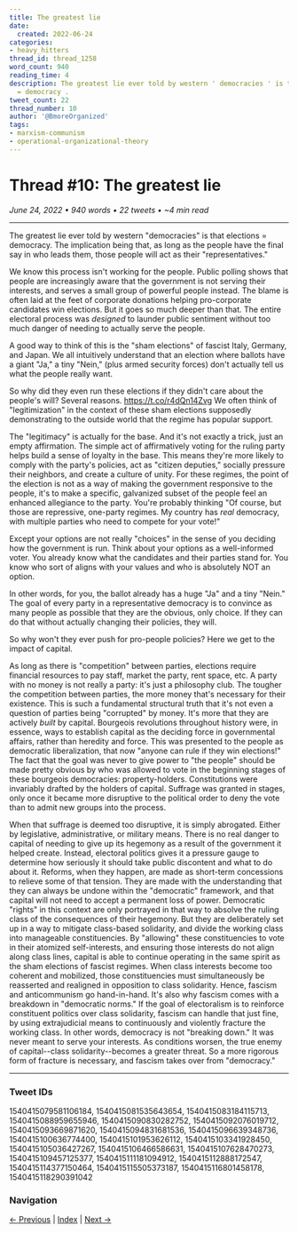 ```yaml
---
title: The greatest lie
date:
  created: 2022-06-24
categories:
- heavy_hitters
thread_id: thread_1258
word_count: 940
reading_time: 4
description: The greatest lie ever told by western ' democracies ' is that elections
  = democracy .
tweet_count: 22
thread_number: 10
author: '@BmoreOrganized'
tags:
- marxism-communism
- operational-organizational-theory
---
```

# Thread #10: The greatest lie

*June 24, 2022 • 940 words • 22 tweets • ~4 min read*

---

The greatest lie ever told by western "democracies" is that elections = democracy. The implication being that, as long as the people have the final say in who leads them, those people will act as their "representatives."

We know this process isn't working for the people. Public polling shows that people are increasingly aware that the government is not serving their interests, and serves a small group of powerful people instead. The blame is often laid at the feet of corporate donations helping pro-corporate candidates win elections. But it goes so much deeper than that. The entire electoral process was *designed* to launder public sentiment without too much danger of needing to actually serve the people.

A good way to think of this is the "sham elections" of fascist Italy, Germany, and Japan. We all intuitively understand that an election where ballots have a giant "Ja," a tiny "Nein," (plus armed security forces) don't actually tell us what the people really want.

So why did they even run these elections if they didn't care about the people's will? Several reasons. https://t.co/r4dQn14Zvg We often think of "legitimization" in the context of these sham elections supposedly demonstrating to the outside world that the regime has popular support.

The "legitimacy" is actually for the base. And it's not exactly a trick, just an empty affirmation. The simple act of affirmatively voting for the ruling party helps build a sense of loyalty in the base. This means they're more likely to comply with the party's policies, act as "citizen deputies," socially pressure their neighbors, and create a culture of unity. For these regimes, the point of the election is not as a way of making the government responsive to the people, it's to make a specific, galvanized subset of the people feel an enhanced allegiance to the party. You're probably thinking "Of course, but those are repressive, one-party regimes. My country has *real* democracy, with multiple parties who need to compete for your vote!"

Except your options are not really "choices" in the sense of you deciding how the government is run. Think about your options as a well-informed voter. You already know what the candidates and their parties stand for. You know who sort of aligns with your values and who is absolutely NOT an option.

In other words, for you, the ballot already has a huge "Ja" and a tiny "Nein." The goal of every party in a representative democracy is to convince as many people as possible that they are the obvious, only choice. If they can do that without actually changing their policies, they will.

So why won't they ever push for pro-people policies? Here we get to the impact of capital.

As long as there is "competition" between parties, elections require financial resources to pay staff, market the party, rent space, etc. A party with no money is not really a party: it's just a philosophy club. The tougher the competition between parties, the more money that's necessary for their existence. This is such a fundamental structural truth that it's not even a question of parties being "corrupted" by money. It's more that they are actively *built* by capital. Bourgeois revolutions throughout history were, in essence, ways to establish capital as the deciding force in governmental affairs, rather than heredity and force. This was presented to the people as democratic liberalization, that now "anyone can rule if they win elections!" The fact that the goal was never to give power to "the people" should be made pretty obvious by who was allowed to vote in the beginning stages of these bourgeois democracies: property-holders. Constitutions were invariably drafted by the holders of capital. Suffrage was granted in stages, only once it became more disruptive to the political order to deny the vote than to admit new groups into the process.

When that suffrage is deemed too disruptive, it is simply abrogated. Either by legislative, administrative, or military means. There is no real danger to capital of needing to give up its hegemony as a result of the government it helped create. Instead, electoral politics gives it a pressure gauge to determine how seriously it should take public discontent and what to do about it. Reforms, when they happen, are made as short-term concessions to relieve some of that tension. They are made with the understanding that they can always be undone within the "democratic" framework, and that capital will not need to accept a permanent loss of power. Democratic "rights" in this context are only portrayed in that way to absolve the ruling class of the consequences of their hegemony. But they are deliberately set up in a way to mitigate class-based solidarity, and divide the working class into manageable constituencies. By "allowing" these constituencies to vote in their atomized self-interests, and ensuring those interests do not align along class lines, capital is able to continue operating in the same spirit as the sham elections of fascist regimes. When class interests become too coherent and mobilized, those constituencies must simultaneously be reasserted and realigned in opposition to class solidarity. Hence, fascism and anticommunism go hand-in-hand. It's also why fascism comes with a breakdown in "democratic norms." If the goal of electoralism is to reinforce constituent politics over class solidarity, fascism can handle that just fine, by using extrajudicial means to continuously and violently fracture the working class. In other words, democracy is not "breaking down." It was never meant to serve your interests. As conditions worsen, the true enemy of capital--class solidarity--becomes a greater threat. So a more rigorous form of fracture is necessary, and fascism takes over from "democracy."

---

### Tweet IDs
1540415079581106184, 1540415081535643654, 1540415083184115713, 1540415088959655946, 1540415090830282752, 1540415092076019712, 1540415093669871620, 1540415094831681536, 1540415096639348736, 1540415100636774400, 1540415101953626112, 1540415103341928450, 1540415105036427267, 1540415106466586631, 1540415107628470273, 1540415109457125377, 1540415111181094912, 1540415112888172547, 1540415114377150464, 1540415115505373187, 1540415116801458178, 1540415118290391042

### Navigation
[← Previous](009-*.md) | [Index](index.md) | [Next →](011-*.md)